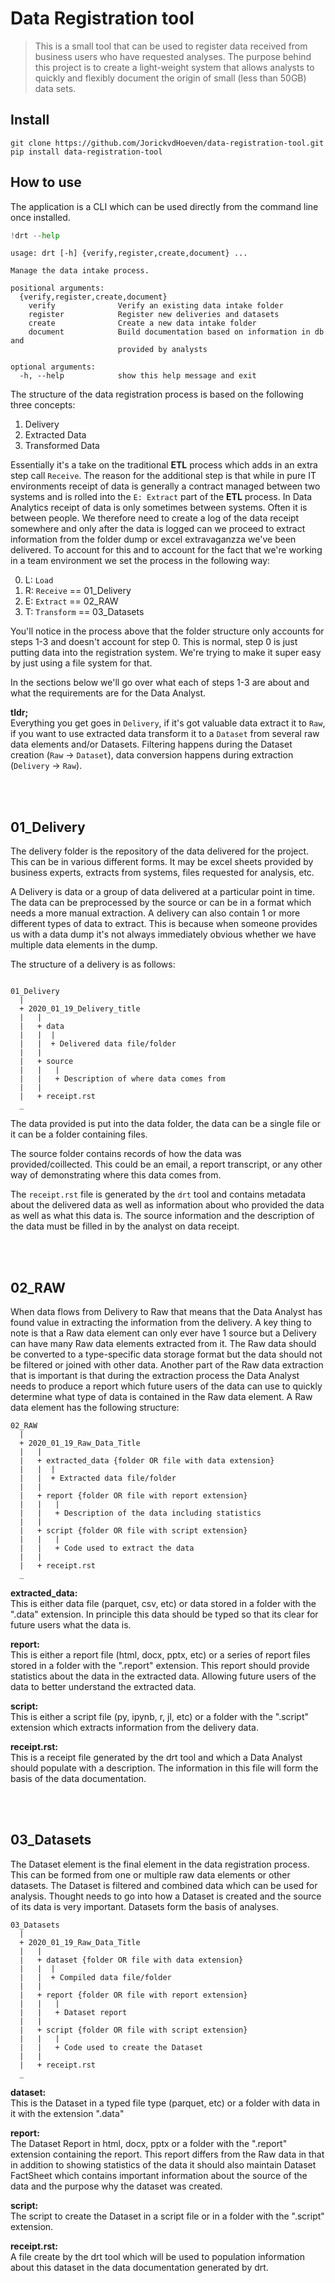 # Data Registration tool
> This is a small tool that can be used to register data received from business users who have requested analyses. The purpose behind this project is to create a light-weight system that allows analysts to quickly and flexibly document the origin of small (less than 50GB) data sets. 


## Install

`git clone https://github.com/JorickvdHoeven/data-registration-tool.git`  
`pip install data-registration-tool`

## How to use

The application is a CLI which can be used directly from the command line once installed.  

```python
!drt --help
```

    usage: drt [-h] {verify,register,create,document} ...
    
    Manage the data intake process.
    
    positional arguments:
      {verify,register,create,document}
        verify              Verify an existing data intake folder
        register            Register new deliveries and datasets
        create              Create a new data intake folder
        document            Build documentation based on information in db and
                            provided by analysts
    
    optional arguments:
      -h, --help            show this help message and exit



The structure of the data registration process is based on the following three concepts:

1. Delivery
2. Extracted Data
3. Transformed Data

Essentially it's a take on the traditional __ETL__ process which adds in an extra step call `Receive`. The reason for the additional step is that while in pure IT environments receipt of data is generally a contract managed between two systems and is rolled into the `E: Extract` part of the __ETL__ process. In Data Analytics receipt of data is only sometimes between systems. Often it is between people. We therefore need to create a log of the data receipt somewhere and only after the data is logged can we proceed to extract information from the folder dump or excel extravaganzza we've been delivered. To account for this and to account for the fact that we're working in a team environment we set the process in the following way:

0. L: `Load`
1. R: `Receive`   == 01_Delivery
2. E: `Extract`   == 02_RAW
3. T: `Transform` == 03_Datasets

You'll notice in the process above that the folder structure only accounts for steps 1-3 and doesn't account for step 0. This is normal, step 0 is just putting data into the registration system. We're trying to make it super easy by just using a file system for that. 

In the sections below we'll go over what each of steps 1-3 are about and what the requirements are for the Data Analyst.

__tldr;__  
Everything you get goes in `Delivery`, if it's got valuable data extract it to `Raw`, if you want to use extracted data transform it to a `Dataset` from several raw data elements and/or Datasets. Filtering happens during the Dataset creation (`Raw` -> `Dataset`), data conversion happens during extraction (`Delivery` -> `Raw`).

<br /><br />

01_Delivery
-----------
The delivery folder is the repository of the data delivered for the project. This can be in various different forms. It may be excel sheets provided by business experts, extracts from systems, files requested for analysis, etc. 

A Delivery is data or a group of data delivered at a particular point in time. The data can be preprocessed by the source or can be in a format which needs a more manual extraction. A delivery can also contain 1 or more different types of data to extract. This is because when someone provides us with a data dump it's not always immediately obvious whether we have multiple data elements in the dump. 

The structure of a delivery is as follows:
```

01_Delivery
  |
  + 2020_01_19_Delivery_title
  |   |
  |   + data
  |   |  |
  |   |  + Delivered data file/folder
  |   |
  |   + source
  |   |   |
  |   |   + Description of where data comes from
  |   |   
  |   + receipt.rst
  _

```
The data provided is put into the data folder, the data can be a single file or it can be a folder containing files. 

The source folder contains records of how the data was provided/coillected. This could be an email, a report transcript, or any other way of demonstrating where this data comes from.

The `receipt.rst` file is generated by the `drt` tool and contains metadata about the delivered data as well as information about who provided the data as well as what this data is. The source information and the description of the data must be filled in by the analyst on data receipt.

<br /><br />

02_RAW
------
When data flows from Delivery to Raw that means that the Data Analyst has found value in extracting the information from the delivery. A key thing to note is that a Raw data element can only ever have 1 source but a Delivery can have many Raw data elements extracted from it. The Raw data should be converted to a type-specific data storage format but the data should not be filtered or joined with other data. Another part of the Raw data extraction that is important is that during the extraction process the Data Analyst needs to produce a report which future users of the data can use to quickly determine what type of data is contained in the Raw data element. A Raw data element has the following structure:

```
02_RAW
  |
  + 2020_01_19_Raw_Data_Title
  |   |
  |   + extracted_data {folder OR file with data extension}
  |   |  |
  |   |  + Extracted data file/folder
  |   |
  |   + report {folder OR file with report extension}
  |   |   |
  |   |   + Description of the data including statistics
  |   |
  |   + script {folder OR file with script extension}
  |   |   |
  |   |   + Code used to extract the data
  |   |   
  |   + receipt.rst
  _
```

__extracted_data:__  
This is either data file (parquet, csv, etc) or data stored in a folder with the ".data" extension. In principle this data should be typed so that its clear for future users what the data is. 

__report:__  
This is either a report file (html, docx, pptx, etc) or a series of report files stored in a folder with the ".report" extension. This report should provide statistics about the data in the extracted data. Allowing future users of the data to better understand the extracted data.

__script:__  
This is either a script file (py, ipynb, r, jl, etc) or a folder with the ".script" extension which extracts information from the delivery data.

__receipt.rst:__  
This is a receipt file generated by the drt tool and which a Data Analyst should populate with a description. The information in this file will form the basis of the data documentation.

<br /><br />

03_Datasets
-----------
The Dataset element is the final element in the data registration process. This can be formed from one or multiple raw data elements or other datasets. The Dataset is filtered and combined data which can be used for analysis. Thought needs to go into how a Dataset is created and the source of its data is very important. Datasets form the basis of analyses.


```
03_Datasets
  |
  + 2020_01_19_Raw_Data_Title
  |   |
  |   + dataset {folder OR file with data extension}
  |   |  |
  |   |  + Compiled data file/folder
  |   |
  |   + report {folder OR file with report extension}
  |   |   |
  |   |   + Dataset report
  |   |
  |   + script {folder OR file with script extension}
  |   |   |
  |   |   + Code used to create the Dataset
  |   |   
  |   + receipt.rst
  _
```

__dataset:__  
This is the Dataset in a typed file type (parquet, etc) or a folder with data in it with the extension ".data"

__report:__  
The Dataset Report in html, docx, pptx or a folder with the ".report" extension containing the report. This report differs from the Raw data in that in addition to showing statistics of the data it should also maintain Dataset FactSheet which contains important information about the source of the data and the purpose why the dataset was created.

__script:__  
The script to create the Dataset in a script file or in a folder with the ".script" extension.  

__receipt.rst:__  
A file create by the drt tool which will be used to population information about this dataset in the data documentation generated by drt.
